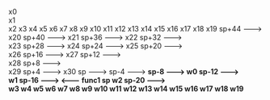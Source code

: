x0   
x1   
x2
x3
x4
x5
x6
x7
x8
x9
x10
x11
x12
x13
x14
x15
x16
x17
x18
x19  <z>                           sp+44 --->   <a>
x20                                sp+40 --->
x21                                sp+36 --->
x22                                sp+32 --->  
x23                                sp+28 --->
x24                                sp+24 --->
x25                                sp+20 --->   
x26                                sp+16 --->   <z>
x27                                sp+12 --->   
x28                                 sp+8 --->   
x29 <sp>                            sp+4 --->   <y>
x30  <y>                              sp --->   <x>
                                    sp-4 --->   <b>
                                    sp-8 --->   <a>
w0   <a>                           sp-12 --->   
w1   <a>                           sp-16 --->                  <--- func1 sp
w2                                 sp-20 --->   
w3
w4
w5
w6
w7
w8
w9
w10
w11
w12
w13
w14
w15
w16
w17
w18
w19  <a>






